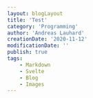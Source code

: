 ```yaml
---
layout: blogLayout
title: 'Test'
category: 'Programming'
author: 'Andreas Lauhard'
creationDate: '2020-11-12'
modificationDate: ''
publish: true
tags: 
    - Markdown
    - Svelte
    - Blog
    - Images
---
```

<script>
    import Content from './content.md'
</script>

<Content/>